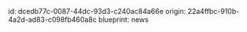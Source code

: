 id: dcedb77c-0087-44dc-93d3-c240ac84a66e
origin: 22a4ffbc-910b-4a2d-ad83-c098fb460a8c
blueprint: news
